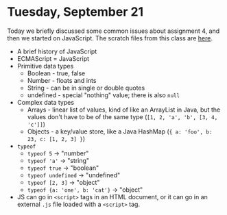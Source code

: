 # Tuesday, September 21

Today we briefly discussed some common issues about assignment 4, and then we
started on JavaScript. The scratch files from this class are [here](https://github.com/WSU-jcheatham/cs2800-playground/tree/20210921_Tuesday/src).

- A brief history of JavaScript
- ECMAScript = JavaScript
- Primitive data types
  - Boolean - true, false
  - Number - floats and ints
  - String - can be in single or double quotes
  - undefined - special "nothing" value; there is also `null`
- Complex data types
  - Arrays - linear list of values, kind of like an ArrayList in Java, but the
    values don't have to be of the same type (`[1, 2, 'a', 'b', [3, 4, 'c']]`)
  - Objects - a key/value store, like a Java HashMap
    (`{ a: 'foo', b: 23, c: [1, 2, 3] }`)
- `typeof`
  - `typeof 5` -> "number"
  - `typeof 'a'` -> "string"
  - `typeof true` -> "boolean"
  - `typeof undefined` -> "undefined"
  - `typeof [2, 3]` -> "object"
  - `typeof {a: 'one', b: 'cat'}` -> "object"
- JS can go in `<script>` tags in an HTML document, or it can go in an external
  `.js` file loaded with a `<script>` tag.
